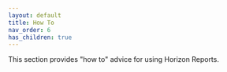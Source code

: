 ```yaml
---
layout: default
title: How To
nav_order: 6
has_children: true
---
```


This section provides "how to" advice for using Horizon Reports.